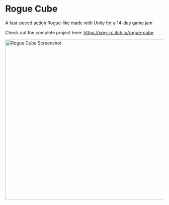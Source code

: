 # Rogue Cube
A fast-paced action Rogue-like made with Unity for a 14-day game jam 

Check out the complete project here:
https://srey-rc.itch.io/rogue-cube

<img width="508" alt="Rogue Cube Screenshot" src="https://github.com/sreyrc/Jam-Project/assets/59312045/e2dd4cd3-cae0-44e5-8dff-eaa9086c519d">

